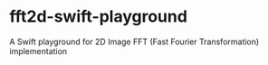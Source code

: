 # fft2d-swift-playground
A Swift playground for 2D Image FFT (Fast Fourier Transformation) implementation
